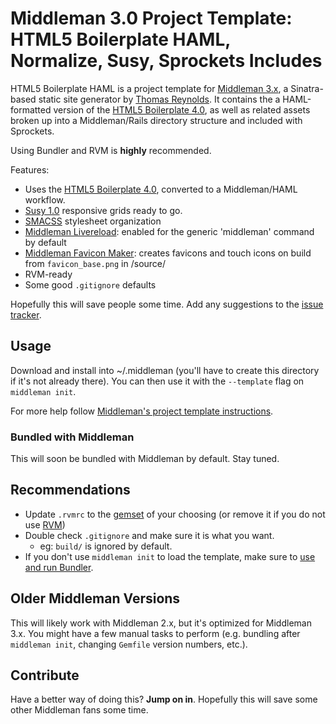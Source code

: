 # Middleman 3.0 Project Template: HTML5 Boilerplate HAML, Normalize, Susy, Sprockets Includes

HTML5 Boilerplate HAML is a project template for [Middleman 3.x](http://www.middlemanapp.com), a Sinatra-based static site generator by [Thomas Reynolds](http://awardwinningfjords.com/). It contains the a HAML-formatted version of the [HTML5 Boilerplate 4.0](http://www.html5boilerplate.com), as well as related assets broken up into a Middleman/Rails directory structure and included with Sprockets.

Using Bundler and RVM is **highly** recommended.

Features:

* Uses the [HTML5 Boilerplate 4.0](http://www.html5boilerplate.com), converted to a Middleman/HAML workflow.
* [Susy 1.0](http://susy.oddbird.net/) responsive grids ready to go.
* [SMACSS](http://smacss.com/) stylesheet organization
* [Middleman Livereload](https://github.com/middleman/middleman-livereload): enabled for the generic 'middleman' command by default
* [Middleman Favicon Maker](https://github.com/follmann/middleman-favicon-maker): creates favicons and touch icons on build from `favicon_base.png` in /source/
* RVM-ready
* Some good `.gitignore` defaults

Hopefully this will save people some time. Add any suggestions to the [issue tracker](https://github.com/dannyprose/Middleman-HTML5-Boilerplate-HAML-Project-Template/issues).

## Usage

Download and install into ~/.middleman (you'll have to create this directory if it's not already there). You can then use it with the `--template` flag on `middleman init`. 

For more help follow [Middleman's project template instructions](http://middlemanapp.com/getting-started/welcome/).

### Bundled with Middleman

This will soon be bundled with Middleman by default. Stay tuned.

## Recommendations

* Update `.rvmrc` to the [gemset](https://rvm.io/gemsets/basics/) of your choosing (or remove it if you do not use [RVM](https://rvm.io/))
* Double check `.gitignore` and make sure it is what you want.
  * eg: `build/` is ignored by default.
* If you don't use `middleman init` to load the template, make sure to [use and run Bundler](http://gembundler.com/).

## Older Middleman Versions

This will likely work with Middleman 2.x, but it's optimized for Middleman 3.x. You might have a few manual tasks to perform (e.g. bundling after `middleman init`, changing `Gemfile` version numbers, etc.). 

## Contribute

Have a better way of doing this? **Jump on in**. Hopefully this will save some other Middleman fans some time.